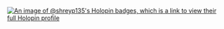 [![An image of @shreyp135's Holopin badges, which is a link to view their full Holopin profile](https://holopin.me/shreyp135)](https://holopin.io/@shreyp135)

<!---
- 👋 Hi, I’m @shreyp135
- 👀 I’m interested in ...
- 🌱 I’m currently learning ...
- 💞️ I’m looking to collaborate on ...
- 📫 How to reach me ...
- 😄 Pronouns: ...
- ⚡ Fun fact: ...


shreyp135/shreyp135 is a ✨ special ✨ repository because its `README.md` (this file) appears on your GitHub profile.
You can click the Preview link to take a look at your changes.
--->
